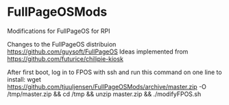 # FullPageOSMods
Modifications for FullPageOS for RPI

Changes to the FullPageOS distribuion https://github.com/guysoft/FullPageOS
Ideas implemented from https://github.com/futurice/chilipie-kiosk

After first boot, log in to FPOS with ssh and run this command on one line to install:
wget https://github.com/tjuuljensen/FullPageOSMods/archive/master.zip -O /tmp/master.zip && cd /tmp && unzip master.zip && ./modifyFPOS.sh 
